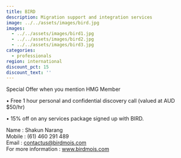 ```yaml
---
title: BIRD
description: Migration support and integration services
image: ../../assets/images/bird.jpg
images:
  - ../../assets/images/bird1.jpg
  - ../../assets/images/bird2.jpg
  - ../../assets/images/bird3.jpg
categories:
  - professionals
region: international
discount_pct: 15
discount_text: ''
---
```


Special Offer when you mention HMG Member

• Free 1 hour personal and confidential discovery call (valued at AUD $50/hr)

• 15% off on any services package signed up with BIRD.

Name : Shakun Narang\
Mobile : (61) 460 291 489\
Email : contactus@birdmois.com\
For more information : www.birdmois.com
